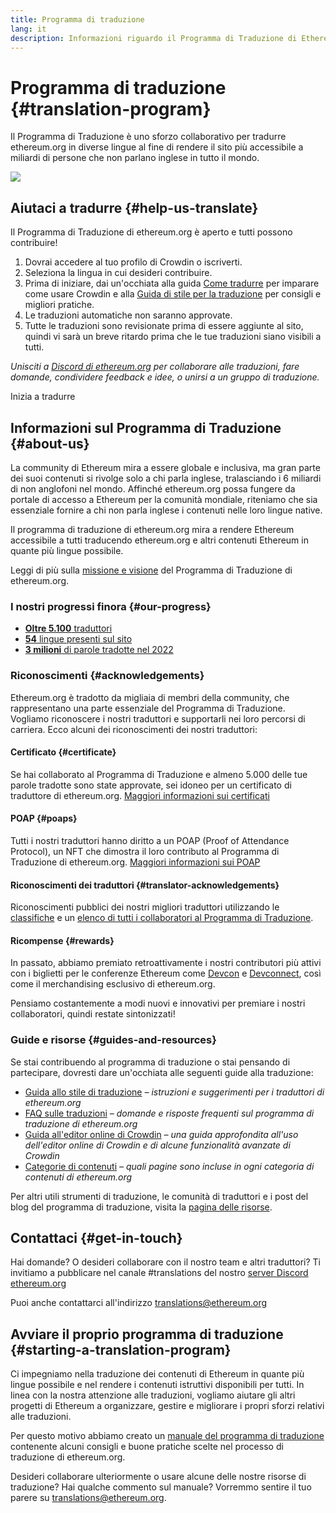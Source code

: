 ```yaml
---
title: Programma di traduzione
lang: it
description: Informazioni riguardo il Programma di Traduzione di Ethereum
---
```


# Programma di traduzione {#translation-program}

Il Programma di Traduzione è uno sforzo collaborativo per tradurre ethereum.org in diverse lingue al fine di rendere il sito più accessibile a miliardi di persone che non parlano inglese in tutto il mondo.

![](./enterprise-eth.png)

## Aiutaci a tradurre {#help-us-translate}

Il Programma di Traduzione di ethereum.org è aperto e tutti possono contribuire!

1. Dovrai accedere al tuo profilo di Crowdin o iscriverti.
2. Seleziona la lingua in cui desideri contribuire.
3. Prima di iniziare, dai un'occhiata alla guida [Come tradurre](/contributing/translation-program/how-to-translate/) per imparare come usare Crowdin e alla [Guida di stile per la traduzione](/contributing/translation-program/translators-guide/) per consigli e migliori pratiche.
4. Le traduzioni automatiche non saranno approvate.
5. Tutte le traduzioni sono revisionate prima di essere aggiunte al sito, quindi vi sarà un breve ritardo prima che le tue traduzioni siano visibili a tutti.

_Unisciti a [Discord di ethereum.org](/discord/) per collaborare alle traduzioni, fare domande, condividere feedback e idee, o unirsi a un gruppo di traduzione._

<ButtonLink to="https://crowdin.com/project/ethereum-org/invite">
  Inizia a tradurre
</ButtonLink>

## Informazioni sul Programma di Traduzione {#about-us}

La community di Ethereum mira a essere globale e inclusiva, ma gran parte dei suoi contenuti si rivolge solo a chi parla inglese, tralasciando i 6 miliardi di non anglofoni nel mondo. Affinché ethereum.org possa fungere da portale di accesso a Ethereum per la comunità mondiale, riteniamo che sia essenziale fornire a chi non parla inglese i contenuti nelle loro lingue native.

Il programma di traduzione di ethereum.org mira a rendere Ethereum accessibile a tutti traducendo ethereum.org e altri contenuti Ethereum in quante più lingue possibile.

Leggi di più sulla [missione e visione](/contributing/translation-program/mission-and-vision) del Programma di Traduzione di ethereum.org.

### I nostri progressi finora {#our-progress}

- [**Oltre 5.100** traduttori](/contributing/translation-program/contributors/)
- [**54** lingue presenti sul sito](/languages/)
- [**3 milioni** di parole tradotte nel 2022](/contributing/translation-program/acknowledgements/)

<TranslationChartImage />

### Riconoscimenti {#acknowledgements}

Ethereum.org è tradotto da migliaia di membri della community, che rappresentano una parte essenziale del Programma di Traduzione. Vogliamo riconoscere i nostri traduttori e supportarli nei loro percorsi di carriera. Ecco alcuni dei riconoscimenti dei nostri traduttori:

#### Certificato {#certificate}

Se hai collaborato al Programma di Traduzione e almeno 5.000 delle tue parole tradotte sono state approvate, sei idoneo per un certificato di traduttore di ethereum.org. [Maggiori informazioni sui certificati](/contributing/translation-program/acknowledgements/#certificate)

#### POAP {#poaps}

Tutti i nostri traduttori hanno diritto a un POAP (Proof of Attendance Protocol), un NFT che dimostra il loro contributo al Programma di Traduzione di ethereum.org. [Maggiori informazioni sui POAP](/contributing/translation-program/acknowledgements/#poap)

#### Riconoscimenti dei traduttori {#translator-acknowledgements}

Riconoscimenti pubblici dei nostri migliori traduttori utilizzando le [classifiche](/contributing/translation-program/acknowledgements/) e un [elenco di tutti i collaboratori al Programma di Traduzione](/contributing/translation-program/contributors/).

#### Ricompense {#rewards}

In passato, abbiamo premiato retroattivamente i nostri contributori più attivi con i biglietti per le conferenze Ethereum come [Devcon](https://devcon.org/en/) e [Devconnect](https://devconnect.org/), così come il merchandising esclusivo di ethereum.org.

Pensiamo costantemente a modi nuovi e innovativi per premiare i nostri collaboratori, quindi restate sintonizzati!

### Guide e risorse {#guides-and-resources}

Se stai contribuendo al programma di traduzione o stai pensando di partecipare, dovresti dare un'occhiata alle seguenti guide alla traduzione:

- [Guida allo stile di traduzione](/contributing/translation-program/translators-guide/) _– istruzioni e suggerimenti per i traduttori di ethereum.org_
- [FAQ sulle traduzioni](/contributing/translation-program/faq/) _– domande e risposte frequenti sul programma di traduzione di ethereum.org_
- [Guida all'editor online di Crowdin](https://support.crowdin.com/online-editor/) _– una guida approfondita all'uso dell'editor online di Crowdin e di alcune funzionalità avanzate di Crowdin_
- [Categorie di contenuti](/contributing/translation-program/content-buckets/) _– quali pagine sono incluse in ogni categoria di contenuti di ethereum.org_

Per altri utili strumenti di traduzione, le comunità di traduttori e i post del blog del programma di traduzione, visita la [pagina delle risorse](/contributing/translation-program/resources/).

## Contattaci {#get-in-touch}

Hai domande? O desideri collaborare con il nostro team e altri traduttori? Ti invitiamo a pubblicare nel canale #translations del nostro [server Discord ethereum.org](https://discord.gg/ethereum-org)

Puoi anche contattarci all'indirizzo translations@ethereum.org

## Avviare il proprio programma di traduzione {#starting-a-translation-program}

Ci impegniamo nella traduzione dei contenuti di Ethereum in quante più lingue possibile e nel rendere i contenuti istruttivi disponibili per tutti. In linea con la nostra attenzione alle traduzioni, vogliamo aiutare gli altri progetti di Ethereum a organizzare, gestire e migliorare i propri sforzi relativi alle traduzioni.

Per questo motivo abbiamo creato un [manuale del programma di traduzione](/contributing/translation-program/playbook/) contenente alcuni consigli e buone pratiche scelte nel processo di traduzione di ethereum.org.

Desideri collaborare ulteriormente o usare alcune delle nostre risorse di traduzione? Hai qualche commento sul manuale? Vorremmo sentire il tuo parere su translations@ethereum.org.
